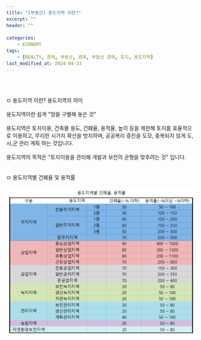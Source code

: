 ```yaml
---
title: "[부동산] 용도지역 이란?"
excerpt: ""
header: ""

categories:
    - ECONOMY
tags:
    - [REALTY, 경제, 부동산, 경매, 부동산 경매, 토지, 용도지역]
last_modified_at: 2024-04-23
---
```

<br><br>

ㅁ 용도지역 이란? 용도지역의 의미 <br>
<br>
용도지역이란 쉽게 "땅을 구별해 놓은 것"<br>
<br>
용도지역은 토지이용, 건축물 용도, 건폐율, 용적율, 높이 등을 제한해 토지를 효율적으로 이용하고, 무리한 시가지 확산을 방지하며, 공공복리 증진을 도모, 중복되지 않게 도,시,군 관리 계획
하는 것입니다.<br>
<br>
용도지역의 목적은 "토지이용을 관리해 개발과 보전의 균형을 맞추려는 것" 입니다.<br>
<br><br>
ㅁ 용도지역별 건폐율 및 용적률<br>
<br>
![](/upload/realty/zoning.png)


<br>

<br><br>
